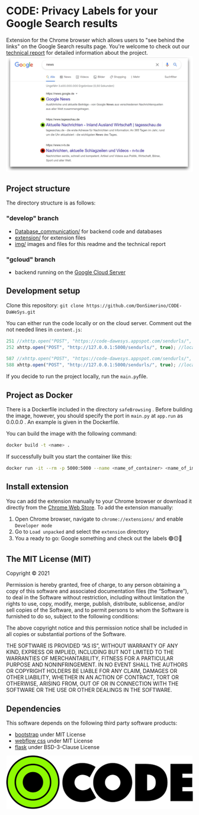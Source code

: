 # CODE: Privacy Labels for your Google Search results
Extension for the Chrome browser which allows users to "see behind the links" on the Google Search results page.
You're welcome to check out our [technical report](Technical_Report.md) for detailed information about the project.
![title](img/labels_in_action.png)

## Project structure
The directory structure is as follows:
### "develop" branch
* [Database_communication/](https://github.com/DonSimerino/CODE-DaWeSys/tree/develop/Database_communication) for backend code and databases
* [extension/](https://github.com/DonSimerino/CODE-DaWeSys/tree/develop/extension) for extension files
* [img/](https://github.com/DonSimerino/CODE-DaWeSys/tree/develop/img) images and files for this readme and the technical report
### "gcloud" branch
* backend running on the [Google Cloud Server](https://code-dawesys.appspot.com)

## Development setup
Clone this repository:
```git clone https://github.com/DonSimerino/CODE-DaWeSys.git```

You can either run the code locally or on the cloud server. Comment out the not needed lines in `content.js`:
```javascript
251 //xhttp.open("POST", "https://code-dawesys.appspot.com/sendurls/", true); //Google Cloud
252 xhttp.open("POST", "http://127.0.0.1:5000/sendurls/", true); //local
```
```javascript
587 //xhttp.open("POST", "https://code-dawesys.appspot.com/sendurls/", true); //Google Cloud
588 xhttp.open("POST", "http://127.0.0.1:5000/sendurls/", true); //local
```
If you decide to run the project locally, run the `main.py`file.
## Project as Docker
There is a Dockerfile included in the directory `safeBrowsing` . Before building the image, however, you should specify the port in `main.py` at `app.run` as 0.0.0.0 . An example is given in the Dockerfile. 

You can build the image with the following command:
```sh
docker build -t <name> .
```
If successfully built you start the container like this:
```sh
docker run -it --rm -p 5000:5000 --name <name_of_container> <name_of_image>
```

## Install extension
You can add the extension manually to your Chrome browser or download it directly from the [Chrome Web Store](https://chrome.google.com/webstore/detail/cookie-decliner/pfgokjomcikflphieccllalibiejlcde?hl=de&authuser=0).
To add the extension manually:
1. Open Chrome browser, navigate to `chrome://extensions/` and enable `Developer mode`
2. Go to `Load unpacked` and select the `extension` directory
3. You a ready to go: Google something and check out the labels 🟢🟡🔴

## The MIT License (MIT)
Copyright © 2021

Permission is hereby granted, free of charge, to any person obtaining a copy of this software and associated documentation files (the “Software”), to deal in the Software without restriction, including without limitation the rights to use, copy, modify, merge, publish, distribute, sublicense, and/or sell copies of the Software, and to permit persons to whom the Software is furnished to do so, subject to the following conditions:

The above copyright notice and this permission notice shall be included in all copies or substantial portions of the Software.

THE SOFTWARE IS PROVIDED “AS IS”, WITHOUT WARRANTY OF ANY KIND, EXPRESS OR IMPLIED, INCLUDING BUT NOT LIMITED TO THE WARRANTIES OF MERCHANTABILITY, FITNESS FOR A PARTICULAR PURPOSE AND NONINFRINGEMENT. IN NO EVENT SHALL THE AUTHORS OR COPYRIGHT HOLDERS BE LIABLE FOR ANY CLAIM, DAMAGES OR OTHER LIABILITY, WHETHER IN AN ACTION OF CONTRACT, TORT OR OTHERWISE, ARISING FROM, OUT OF OR IN CONNECTION WITH THE SOFTWARE OR THE USE OR OTHER DEALINGS IN THE SOFTWARE.

## Dependencies
This software depends on the following third party software products:

* [bootstrap](https://github.com/twbs/bootstrap.git) under MIT License
* [webflow css](github.com/necolas/normalize.css) under MIT License
* [flask](https://github.com/pallets/flask.git) under BSD-3-Clause License

![code_logo](img/logos_icons_code.001.png)
